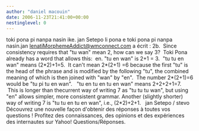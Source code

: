 ```yaml
---
author: "daniel macouin"
date: 2006-11-23T21:41:00+00:00
nestinglevel: 0
---
```

toki pona pi nanpa nasin ike. jan Setepo li pona e toki pona pi nanpa nasin.jan [lenatiMorphemeAddict@wmconnect.com](mailto://lenatiMorphemeAddict@wmconnect.com) a écrit : 2b.  Since consistency requires that "tu wan" mean 2, how can we say 3?  Toki Pona already has a word that allows this:  en. "tu en wan" is 2+1 = 3.  "tu tu en wan" means (2\*2)+1=5.  It can't mean 2\*(2+1) =6 because the first "tu" is the head of the phrase and is modified by the following "tu", the combined meaning of which is then joined with "wan" by "en".  The number 2\*(2+1)=6 would be "tu pi tu en wan".   "tu en tu en tu en wan" means 2+2+2+1=7.  This is longer than thecurrent way of writing 7 as "tu tu tu wan", but using "en" allows simpler, more consistent grammar. Another (slightly shorter) way of writing 7 is "tu tu en tu en wan", i.e., (2\*2)+2+1.   jan Setepo / stevo Découvrez une nouvelle façon d'obtenir des réponses à toutes vos questions ! Profitez des connaissances, des opinions et des expériences des internautes sur Yahoo! Questions/Réponses.